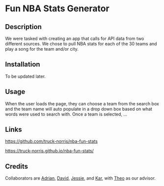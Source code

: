 # Fun NBA Stats Generator

## Description

We were tasked with creating an app that calls for API data from two different sources. We chose to pull NBA stats for each of the 30 teams and play a song for the team and/or city.

## Installation

To be updated later.

## Usage

When the user loads the page, they can choose a team from the search box and the team name will auto populate in a drop down box based on what words were used to search with. Once a team is selected, ...

## Links
https://github.com/truck-norris/nba-fun-stats

https://truck-norris.github.io/nba-fun-stats/

## Credits

Collaborators are [Adrian](https://github.com/Adrian-G-C), [David](https://github.com/davidkolodziej), [Jessie](https://github.com/MrMessyFace), and [Kar](https://github.com/karsodhi), with [Theo](https://github.com/Tward9) as our advisor.
